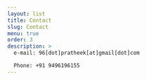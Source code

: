 ```yaml
---
layout: list
title: Contact
slug: Contact
menu: true
order: 3
description: >
  e-mail: 96[dot]pratheek[at]gmail[dot]com 

  Phone: +91 9496196155 
---
```

